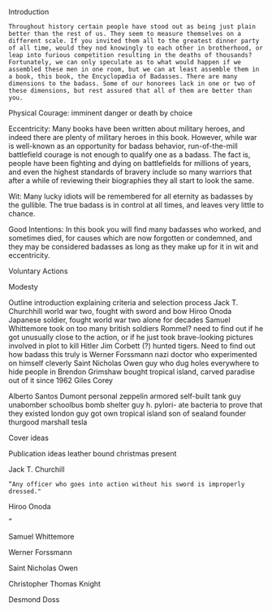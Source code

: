 
Introduction

	Throughout history certain people have stood out as being just plain better than the rest of us. They seem to measure themselves on a different scale. If you invited them all to the greatest dinner party of all time, would they nod knowingly to each other in brotherhood, or leap into furious competition resulting in the deaths of thousands? Fortunately, we can only speculate as to what would happen if we assembled these men in one room, but we can at least assemble them in a book, this book, the Encyclopædia of Badasses. There are many dimensions to the badass. Some of our honorees lack in one or two of these dimensions, but rest assured that all of them are better than you.

Physical Courage:
imminent danger or death by choice

Eccentricity: Many books have been written about military heroes, and indeed there are plenty of military heroes in this book. However, while war is well-known as an opportunity for badass behavior, run-of-the-mill battlefield courage is not enough to qualify one as a badass. The fact is, people have been fighting and dying on battlefields for millions of years, and even the highest standards of bravery include so many warriors that after a while of reviewing their biographies they all start to look the same.
	
Wit: Many lucky idiots will be remembered for all eternity as badasses by the gullible. The true badass is in control at all times, and leaves very little to chance.

Good Intentions: In this book you will find many badasses who worked, and sometimes died, for causes which are now forgotten or condemned, and they may be considered badasses as long as they make up for it in wit and eccentricity. 

Voluntary Actions

Modesty

Outline
introduction explaining criteria and selection process
Jack T. Churchhill
world war two, fought with sword and bow
Hiroo Onoda
Japanese soldier, fought world war two alone for decades
Samuel Whittemore
took on too many british soldiers
Rommel?
need to find out if he got unusually close to the action, or if he just took brave-looking pictures
involved in plot to kill Hitler
Jim Corbett (?)
hunted tigers. Need to find out how badass this truly is
Werner Forssmann
nazi doctor who experimented on himself cleverly
Saint Nicholas Owen
guy who dug holes everywhere to hide people in
Brendon Grimshaw
bought tropical island, carved paradise out of it since 1962
Giles Corey

Alberto Santos Dumont
personal zeppelin
armored self-built tank guy
unabomber
schoolbus bomb shelter guy
h. pylori- ate bacteria to prove that they existed
london guy got own tropical island
son of sealand founder
thurgood marshall
tesla

Cover ideas

Publication ideas
	leather bound christmas present


Jack T. Churchill

	“Any officer who goes into action without his sword is improperly dressed."

Hiroo Onoda

	“

Samuel Whittemore

Werner Forssmann

Saint Nicholas Owen

Christopher Thomas Knight

Desmond Doss
